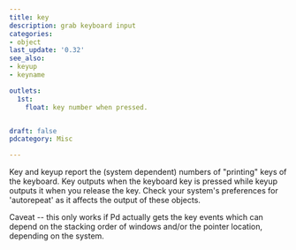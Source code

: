 ```yaml
---
title: key
description: grab keyboard input
categories:
- object
last_update: '0.32'
see_also:
- keyup
- keyname

outlets:
  1st:
    float: key number when pressed.


draft: false
pdcategory: Misc

---
```


Key and keyup report the (system dependent) numbers of "printing" keys of the keyboard. Key outputs when the keyboard key is pressed while keyup outputs it when you release the key. Check your system's preferences for 'autorepeat' as it affects the output of these objects.

Caveat -- this only works if Pd actually gets the key events which can depend on the stacking order of windows and/or the pointer location, depending on the system.
